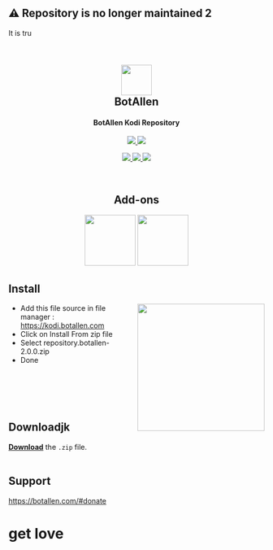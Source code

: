 <h2>⚠️ Repository is no longer maintained 2 </h2> It is tru
<h2 align="center">
  <br>
  <a href="https://github.com/botallen/repository.botallen"><img src="repository.botallen/icon2.png" height="60" width="60"></a>
  <br>
  BotAllen
  <br>
</h2>

<h4 align="center">BotAllen Kodi Repository</h4>

<p align="center">

  <!-- Release -->
  <a href="https://github.com/botallen/repository.botallen/releases/latest">
    <img src="https://img.shields.io/github/v/release/botallen/repository.botallen?style=for-the-badge">
  </a>
  
  <!-- Downloads -->
  <a href="https://github.com/botallen/repository.botallen/releases/latest">
    <img src="https://img.shields.io/github/downloads/botallen/repository.botallen/total?style=for-the-badge&logo=kodi&color=17B2E7">
  </a>
  
 </p>
 <p align="center">
  
  <!-- License -->
  <a href="https://github.com/botallen/repository.botallen/blob/master/LICENSE">
    <img src="https://img.shields.io/github/license/botallen/repository.botallen?style=flat-square">
  </a>
  
  <!-- Open Issues -->
  <a href="https://github.com/botallen/repository.botallen/issues">
    <img src="https://img.shields.io/github/issues/botallen/repository.botallen?style=flat-square">
  </a>
  
  <!-- Last Commit -->
  <a href="https://github.com/botallen/repository.botallen/commit/master">
    <img src="https://img.shields.io/github/last-commit/botallen/repository.botallen?style=flat-square">
  </a>
  
 </p>

<br>

<h2 align="center">Add-ons</h2>

<p align="center">
  
<span style="display: inline-block;">
  <a href="https://github.com/botallen/plugin.video.botallen.hotstar">
    <img src="https://raw.githubusercontent.com/botallen/plugin.video.botallen.hotstar/main/resources/icon.jpg" width="100" height="100">
  </a>
</span>

<span style="display: inline-block;">
  <a href="https://github.com/botallen/plugin.video.jiotv">
    <img src="https://raw.githubusercontent.com/botallen/plugin.video.jiotv/main/resources/icon.png" width="100" height="100">
  </a>
</span>
</p>

## Install

<img align="right" src="media/install.gif" height=250>

- Add this file source in file manager : https://kodi.botallen.com
- Click on Install From zip file
- Select repository.botallen-2.0.0.zip
- Done

<br/>
<br/>
<br/>
<br/>

## Downloadjk

[**Download**](https://github.com/botallen/repository.botallen/releases/download/v2.0.0/repository.botallen-2.0.0.zip) the `.zip` file.
<br/>
<br/>

## Support

<a href="https://botallen.com/#donate" target="_blank" >https://botallen.com/#donate</a>
# get love
